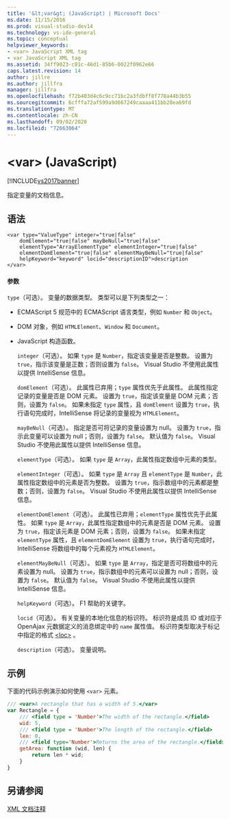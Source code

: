 ```yaml
---
title: '&lt;var&gt; (JavaScript) | Microsoft Docs'
ms.date: 11/15/2016
ms.prod: visual-studio-dev14
ms.technology: vs-ide-general
ms.topic: conceptual
helpviewer_keywords:
- <var> JavaScript XML tag
- var JavaScript XML tag
ms.assetid: 34ff9023-c81c-46d1-85b6-0022f0962e66
caps.latest.revision: 14
author: jillre
ms.author: jillfra
manager: jillfra
ms.openlocfilehash: f72b403d4c6c9cc71bc2a3fdbff8f778a44b3b55
ms.sourcegitcommit: 6cfffa72af599a9d667249caaaa411bb28ea69fd
ms.translationtype: MT
ms.contentlocale: zh-CN
ms.lasthandoff: 09/02/2020
ms.locfileid: "72663064"
---
```

# <a name="ltvargt-javascript"></a>&lt;var&gt; (JavaScript)
[!INCLUDE[vs2017banner](../includes/vs2017banner.md)]

指定变量的文档信息。

## <a name="syntax"></a>语法

```
<var type="ValueType" integer="true|false"
    domElement="true|false" mayBeNull="true|false"
    elementType="ArrayElementType" elementInteger="true|false"
    elementDomElement="true|false" elementMayBeNull="true|false"
    helpKeyword="keyword" locid="descriptionID">description
</var>
```

#### <a name="parameters"></a>参数
 `type`（可选）。 变量的数据类型。 类型可以是下列类型之一：

- ECMAScript 5 规范中的 ECMAScript 语言类型，例如 `Number` 和 `Object`。

- DOM 对象，例如 `HTMLElement`、`Window` 和 `Document`。

- JavaScript 构造函数。

  `integer`（可选）。 如果 `type` 是 `Number`，指定该变量是否是整数。 设置为 `true`，指示该变量是正数；否则设置为 `false`。 Visual Studio 不使用此属性以提供 IntelliSense 信息。

  `domElement`（可选）。 此属性已弃用；`type` 属性优先于此属性。 此属性指定记录的变量是否是 DOM 元素。 设置为 `true`，指定该变量是 DOM 元素；否则，设置为 `false`。 如果未指定 `type` 属性，且 `domElement` 设置为 `true`，执行语句完成时，IntelliSense 将记录的变量视为 `HTMLElement`。

  `mayBeNull`（可选）。 指定是否可将记录的变量设置为 null。 设置为 `true`，指示此变量可以设置为 null；否则，设置为 `false`。 默认值为 `false`。 Visual Studio 不使用此属性以提供 IntelliSense 信息。

  `elementType`（可选）。 如果 `type` 是 `Array`，此属性指定数组中元素的类型。

  `elementInteger`（可选）。 如果 `type` 是 `Array` 且 `elementType` 是 `Number`，此属性指定数组中的元素是否为整数。 设置为 `true`，指示数组中的元素都是整数；否则，设置为 `false`。 Visual Studio 不使用此属性以提供 IntelliSense 信息。

  `elementDomElement`（可选）。 此属性已弃用；`elementType` 属性优先于此属性。 如果 `type` 是 `Array`，此属性指定数组中的元素是否是 DOM 元素。 设置为 `true`，指定该元素是 DOM 元素；否则，设置为 `false`。 如果未指定 `elementType` 属性，且 `elementDomElement` 设置为 `true`，执行语句完成时，IntelliSense 将数组中的每个元素视为 `HTMLElement`。

  `elementMayBeNull`（可选）。 如果 `type` 是 `Array`，指定是否可将数组中的元素设置为 null。 设置为 `true`，指示数组中的元素可以设置为 null；否则，设置为 `false`。 默认值为 `false`。 Visual Studio 不使用此属性以提供 IntelliSense 信息。

  `helpKeyword`（可选）。 F1 帮助的关键字。

  `locid`（可选）。 有关变量的本地化信息的标识符。 标识符是成员 ID 或对应于 OpenAjax 元数据定义的消息绑定中的 `name` 属性值。 标识符类型取决于标记中指定的格式 [\<loc>](../ide/loc-javascript.md) 。

  `description`（可选）。 变量说明。

## <a name="example"></a>示例
 下面的代码示例演示如何使用 `<var>` 元素。

```javascript
/// <var>A rectangle that has a width of 5.</var>
var Rectangle = {
    /// <field type = 'Number'>The width of the rectangle.</field>
    wid: 5,
    /// <field type = 'Number'>The length of the rectangle.</field>
    len: 0,
    /// <field type='Number'>Returns the area of the rectangle.</field>
    getArea: function (wid, len) {
        return len * wid;
    }
}
```

## <a name="see-also"></a>另请参阅
 [XML 文档注释](../ide/xml-documentation-comments-javascript.md)
